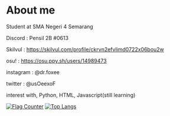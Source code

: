# About me

Student at SMA Negeri 4 Semarang

Discord   : Pensil 2B #0613

Skilvul   : https://skilvul.com/profile/ckrvn2efvlimd0722x06bou2w

osu!      : https://osu.ppy.sh/users/14989473

instagram : @dr.foxee

twitter   : @usOeexoF

interest with, Python, HTML, Javascript(still learning)

<a href="https://info.flagcounter.com/SQbm"><img src="https://s01.flagcounter.com/count2/SQbm/bg_000000/txt_FFFFFF/border_CCCCCC/columns_4/maxflags_12/viewers_0/labels_0/pageviews_0/flags_0/percent_0/" alt="Flag Counter" border="0"></a>
[![Top Langs](https://github-readme-stats.vercel.app/api/top-langs/?username=fhoxydeo)](https://github.com/fhoxydeo/github-readme-stats)
